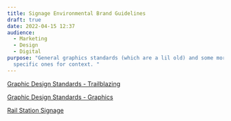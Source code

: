 ```yaml
---
title: Signage Environmental Brand Guidelines
draft: true
date: 2022-04-15 12:37
audience:
  - Marketing
  - Design
  - Digital
purpose: "General graphics standards (which are a lil old) and some more signage
  specific ones for context. "
---
```

[Graphic Design Standards - Trailblazing](https://www.dropbox.com/s/5sk9rlfbz8yw2l3/19-7003-002_12.0._Metro_Trailblazing.pdf?dl=0)

[Graphic Design Standards - Graphics](https://www.dropbox.com/s/7d0f7da30i0yx09/16-7023_2.0_Graphics%20Signage%20Standards_F.pdf?dl=0)

[Rail Station Signage](https://www.dropbox.com/s/meqavx8hafjgdoc/15-7007-001_At%20Grade%20Side.pdf?dl=0)